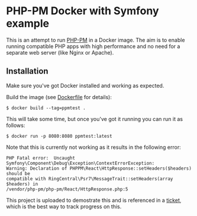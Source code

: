 PHP-PM Docker with Symfony example
===========

This is an attempt to run [PHP-PM](https://github.com/php-pm/php-pm) in a Docker image.
The aim is to enable running compatible PHP apps with high performance and no need
for a separate web server (like Nginx or Apache).

## Installation

Make sure you've got Docker installed and working as expected.

Build the image (see [Dockerfile](./Dockerfile) for details):

```
$ docker build --tag=ppmtest .
```

This will take some time, but once you've got it running you can run it as follows:

```
$ docker run -p 8080:8080 ppmtest:latest 
```

Note that this is currently not working as it results in the following error:

```
PHP Fatal error:  Uncaught Symfony\Component\Debug\Exception\ContextErrorException:
Warning: Declaration of PHPPM\React\HttpResponse::setHeaders($headers) should be
compatible with RingCentral\Psr7\MessageTrait::setHeaders(array $headers) in
/vendor/php-pm/php-pm/React/HttpResponse.php:5
```

This project is uploaded to demostrate this and is referenced in a 
[ticket](https://github.com/php-pm/php-pm/issues/276), which is the best way to
track progress on this.